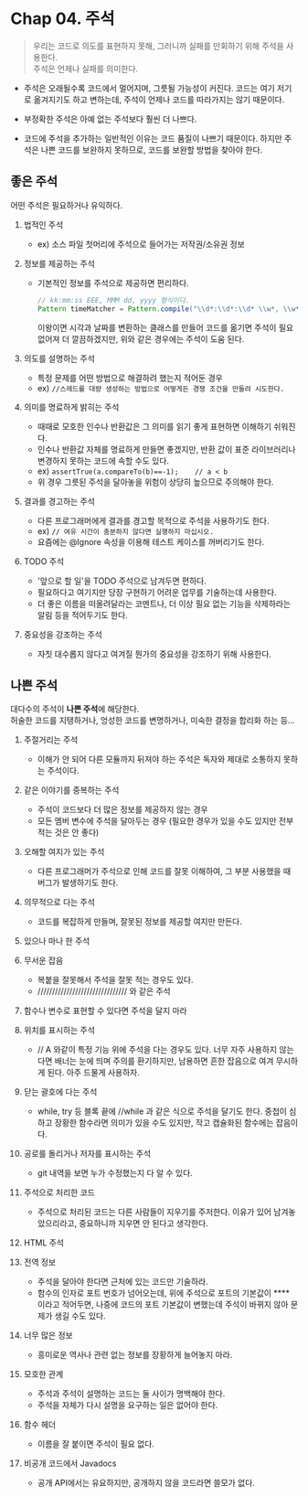 # Chap 04. 주석

> 우리는 코드로 의도를 표현하지 못해, 그러니까 실패를 만회하기 위해 주석을 사용한다.  
> 주석은 언제나 실패를 의미한다.

-   주석은 오래될수록 코드에서 멀어지며, 그릇될 가능성이 커진다. 코드는 여기 저기로 옮겨지기도 하고 변하는데, 주석이 언제나 코드를 따라가지는 않기 때문이다.
-   부정확한 주석은 아예 없는 주석보다 훨씬 더 나쁘다.

-   코드에 주석을 추가하는 일반적인 이유는 코드 품질이 나쁘기 때문이다. 하지만 주석은 나쁜 코드를 보완하지 못하므로, 코드를 보완할 방법을 찾아야 한다.

## 좋은 주석

어떤 주석은 필요하거나 유익하다.

1. 법적인 주석

    - ex) 소스 파일 첫머리에 주석으로 들어가는 저작권/소유권 정보

2. 정보를 제공하는 주석

    - 기본적인 정보를 주석으로 제공하면 편리하다.
        ```java
        // kk:mm:ss EEE, MMM dd, yyyy 형식이다.
        Pattern timeMatcher = Pattern.compile("\\d*:\\d*:\\d* \\w*, \\w* \\d*, \\d*");
        ```
        이왕이면 시각과 날짜를 변환하는 클래스를 만들어 코드를 옮기면 주석이 필요 없어져 더 깔끔하겠지만, 위와 같은 경우에는 주석이 도움 된다.

3. 의도를 설명하는 주석

    - 특정 문제를 어떤 방법으로 해결하려 했는지 적어둔 경우
    - ex) `//스레드를 대량 생성하는 방법으로 어떻게든 경쟁 조건을 만들려 시도한다.`

4. 의미를 명료하게 밝히는 주석
    - 때때로 모호한 인수나 반환값은 그 의미를 읽기 좋게 표현하면 이해하기 쉬워진다.
    - 인수나 반환값 자체를 명료하게 만들면 좋겠지만, 반환 값이 표준 라이브러리나 변경하지 못하는 코드에 속할 수도 있다.
    - ex) `assertTrue(a.compareTo(b)==-1);    // a < b`
    - 위 경우 그릇된 주석을 달아놓을 위험이 상당히 높으므로 주의해야 한다.
5. 결과를 경고하는 주석

    - 다른 프로그래머에게 결과를 경고할 목적으로 주석을 사용하기도 한다.
    - ex) `// 여유 시간이 충분하지 않다면 실행하지 마십시오.`
    - 요즘에는 @Ignore 속성을 이용해 테스트 케이스를 꺼버리기도 한다.

6. TODO 주석

    - '앞으로 할 일'을 TODO 주석으로 남겨두면 편하다.
    - 필요하다고 여기지만 당장 구현하기 어려운 업무를 기술하는데 사용한다.
    - 더 좋은 이름을 떠올려달라는 코멘트나, 더 이상 필요 없는 기능을 삭제하라는 알림 등을 적어두기도 한다.

7. 중요성을 강조하는 주석
    - 자칫 대수롭지 않다고 여겨질 뭔가의 중요성을 강조하기 위해 사용한다.

## 나쁜 주석

대다수의 주석이 **나쁜 주석**에 해당한다.  
허술한 코드를 지탱하거나, 엉성한 코드를 변명하거나, 미숙한 결정을 합리화 하는 등...

1. 주절거리는 주석

    - 이해가 안 되어 다른 모듈까지 뒤져야 하는 주석은 독자와 제대로 소통하지 못하는 주석이다.

2. 같은 이야기를 중복하는 주석

    - 주석이 코드보다 더 많은 정보를 제공하지 않는 경우
    - 모든 멤버 변수에 주석을 달아두는 경우 (필요한 경우가 있을 수도 있지만 전부 적는 것은 안 좋다)

3. 오해할 여지가 있는 주석

    - 다른 프로그래머가 주석으로 인해 코드를 잘못 이해하여, 그 부분 사용했을 때 버그가 발생하기도 한다.

4. 의무적으로 다는 주석

    - 코드를 복잡하게 만들며, 잘못된 정보를 제공할 여지만 만든다.

5. 있으나 마나 한 주석
6. 무서운 잡음

    - 복붙을 잘못해서 주석을 잘못 적는 경우도 있다.
    - /////////////////////////////// 와 같은 주석

7. 함수나 변수로 표현할 수 있다면 주석을 달지 마라
8. 위치를 표시하는 주석

    - // A 와같이 특정 기능 위에 주석을 다는 경우도 있다. 너무 자주 사용하지 않는다면 배너는 눈에 띄며 주의를 환기하지만, 남용하면 흔한 잡음으로 여겨 무시하게 된다. 아주 드물게 사용하자.

9. 닫는 괄호에 다는 주석

    - while, try 등 블록 끝에 //while 과 같은 식으로 주석을 달기도 한다. 중첩이 심하고 장황한 함수라면 의미가 있을 수도 있지만, 작고 캡슐화된 함수에는 잡음이다.

10. 공로를 돌리거나 저자를 표시하는 주석

    - git 내역을 보면 누가 수정했는지 다 알 수 있다.

11. 주석으로 처리한 코드

    - 주석으로 처리된 코드는 다른 사람들이 지우기를 주저한다. 이유가 있어 남겨놓았으리라고, 중요하니까 지우면 안 된다고 생각한다.

12. HTML 주석
13. 전역 정보

    - 주석을 달아야 한다면 근처에 있는 코드만 기술하라.
    - 함수의 인자로 포트 번호가 넘어오는데, 위에 주석으로 포트의 기본값이 \*\*\*\* 이라고 적어두면, 나중에 코드의 포트 기본값이 변했는데 주석이 바뀌지 않아 문제가 생길 수도 있다.

14. 너무 많은 정보

    - 흥미로운 역사나 관련 없는 정보를 장황하게 늘어놓지 마라.

15. 모호한 관계

    - 주석과 주석이 설명하는 코드는 둘 사이가 명백해야 한다.
    - 주석을 자체가 다시 설명을 요구하는 일은 없어야 한다.

16. 함수 헤더

    - 이름을 잘 붙이면 주석이 필요 없다.

17. 비공개 코드에서 Javadocs
    - 공개 API에서는 유요하지만, 공개하지 않을 코드라면 쓸모가 없다.

